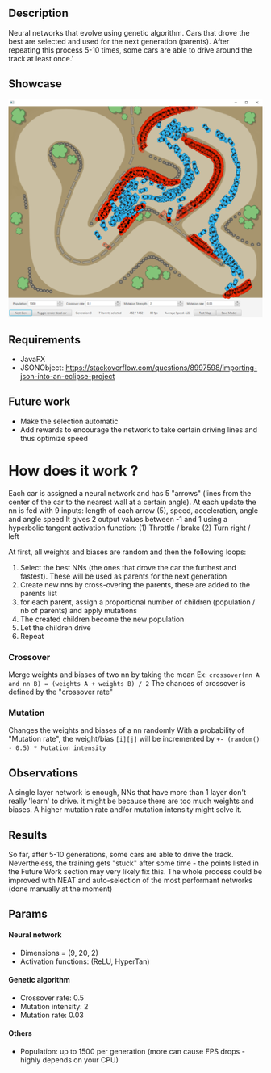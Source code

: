 ## Description
Neural networks that evolve using genetic algorithm. Cars that drove the best are selected and used for the next generation (parents). After repeating this process 5-10 times, some cars are able to drive around the track at least once.'

## Showcase

![showcase img](./showcase.png)

## Requirements
- JavaFX
- JSONObject: https://stackoverflow.com/questions/8997598/importing-json-into-an-eclipse-project

## Future work
- Make the selection automatic
- Add rewards to encourage the network to take certain driving lines and thus optimize speed



# How does it work ?
Each car is assigned a neural network and has 5 "arrows" (lines from the center of the car to the nearest wall at a certain angle).
At each update the nn is fed with 9 inputs: length of each arrow (5), speed, acceleration, angle and angle speed
It gives 2 output values between -1 and 1 using a hyperbolic tangent activation function: (1) Throttle / brake (2) Turn right / left

At first, all weights and biases are random and then the following loops:
1) Select the best NNs (the ones that drove the car the furthest and fastest). These will be used as parents for the next generation
2) Create new nns by cross-overing the parents, these are added to the parents list
3) for each parent, assign a proportional number of children (population / nb of parents) and apply mutations
4) The created children become the new population
5) Let the children drive
6) Repeat

### Crossover
Merge weights and biases of two nn by taking the mean
Ex: `crossover(nn A and nn B) = (weights A + weights B) / 2`
The chances of crossover is defined by the "crossover rate"

### Mutation
Changes the weights and biases of a nn randomly
With a probability of "Mutation rate", the weight/bias `[i][j]` will be incremented by `+- (random() - 0.5) * Mutation intensity`

## Observations
A single layer network is enough, NNs that have more than 1 layer don't really 'learn' to drive. it might be because there are too much weights and biases. A higher mutation rate and/or mutation intensity might solve it.

## Results
So far, after 5-10 generations, some cars are able to drive the track.
Nevertheless, the training gets "stuck" after some time - the points listed in the Future Work section may very likely fix this.
The whole process could be improved with NEAT and auto-selection of the most performant networks (done manually at the moment)


## Params
#### Neural network
- Dimensions = (9, 20, 2)
- Activation functions: (ReLU, HyperTan)

#### Genetic algorithm
- Crossover rate: 0.5
- Mutation intensity: 2
- Mutation rate: 0.03

#### Others
- Population: up to 1500 per generation (more can cause FPS drops - highly depends on your CPU)

